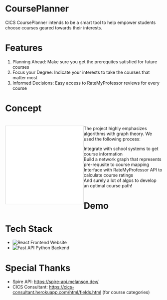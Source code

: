 # CoursePlanner
CICS CoursePlanner intends to be a smart tool to help empower students choose courses geared towards their interests. 

# Features

1. Planning Ahead: Make sure you get the prerequites satisfied for future courses
2. Focus your Degree: Indicate your interests to take the courses that matter most
3. Informed Decisions: Easy access to RateMyProfessor reviews for every course

# Concept
<html>
    <head>
        <meta charset="utf-8">     
            <script src="lib/bindings/utils.js"></script>
            <link rel="stylesheet" href="https://cdnjs.cloudflare.com/ajax/libs/vis-network/9.1.2/dist/dist/vis-network.min.css" integrity="sha512-WgxfT5LWjfszlPHXRmBWHkV2eceiWTOBvrKCNbdgDYTHrT2AeLCGbF4sZlZw3UMN3WtL0tGUoIAKsu8mllg/XA==" crossorigin="anonymous" referrerpolicy="no-referrer" />
            <script src="https://cdnjs.cloudflare.com/ajax/libs/vis-network/9.1.2/dist/vis-network.min.js" integrity="sha512-LnvoEWDFrqGHlHmDD2101OrLcbsfkrzoSpvtSQtxK3RMnRV0eOkhhBN2dXHKRrUU8p2DGRTk35n4O8nWSVe1mQ==" crossorigin="anonymous" referrerpolicy="no-referrer"></script>
<center>
<h1></h1>
</center>
<!-- <link rel="stylesheet" href="../node_modules/vis/dist/vis.min.css" type="text/css" />
<script type="text/javascript" src="../node_modules/vis/dist/vis.js"> </script>-->
        <link
          href="https://cdn.jsdelivr.net/npm/bootstrap@5.0.0-beta3/dist/css/bootstrap.min.css"
          rel="stylesheet"
          integrity="sha384-eOJMYsd53ii+scO/bJGFsiCZc+5NDVN2yr8+0RDqr0Ql0h+rP48ckxlpbzKgwra6"
          crossorigin="anonymous"
        />
        <script
          src="https://cdn.jsdelivr.net/npm/bootstrap@5.0.0-beta3/dist/js/bootstrap.bundle.min.js"
          integrity="sha384-JEW9xMcG8R+pH31jmWH6WWP0WintQrMb4s7ZOdauHnUtxwoG2vI5DkLtS3qm9Ekf"
          crossorigin="anonymous"
        ></script>
        <center>
          <h1></h1>
        </center>
        <style type="text/css">
             #mynetwork {
                 width: 250px;
                 height: 250px;
                 background-color: #ffffff;
                 border: 1px solid lightgray;
                 position: relative;
                 float: left;
             }
        </style>
    </head>
    <body>
        <div class="card" style="width: 100%">
            <div id="mynetwork" class="card-body"></div>
        </div>
        <script type="text/javascript">
              // initialize global variables.
              var edges;
              var nodes;
              var allNodes;
              var allEdges;
              var nodeColors;
              var originalNodes;
              var network;
              var container;
              var options, data;
              var filter = {
                  item : '',
                  property : '',
                  value : []
              };
              // This method is responsible for drawing the graph, returns the drawn network
              function drawGraph() {
                  var container = document.getElementById('mynetwork');
                  // parsing and collecting nodes and edges from the python
                  nodes = new vis.DataSet([{"color": "#97c2fc", "id": "220", "label": "220", "shape": "dot", "size": 10}, {"color": "#97c2fc", "id": "326", "label": "326", "shape": "dot", "size": 10}, {"color": "#97c2fc", "id": "383", "label": "383", "shape": "dot", "size": 10}, {"color": "#97c2fc", "id": "305", "label": "305", "shape": "dot", "size": 10}, {"color": "#97c2fc", "id": "320", "label": "320", "shape": "dot", "size": 10}, {"color": "#97c2fc", "id": "187", "label": "187", "shape": "dot", "size": 10}, {"color": "#97c2fc", "id": "230", "label": "230", "shape": "dot", "size": 10}, {"color": "#97c2fc", "id": "240", "label": "240", "shape": "dot", "size": 10}, {"color": "#97c2fc", "id": "250", "label": "250", "shape": "dot", "size": 10}, {"color": "#97c2fc", "id": "311", "label": "311", "shape": "dot", "size": 10}, {"color": "#97c2fc", "id": "121", "label": "121", "shape": "dot", "size": 10}, {"color": "#97c2fc", "id": "198C", "label": "198C", "shape": "dot", "size": 10}, {"color": "#97c2fc", "id": "365", "label": "365", "shape": "dot", "size": 10}, {"color": "#97c2fc", "id": "453", "label": "453", "shape": "dot", "size": 10}, {"color": "#97c2fc", "id": "446", "label": "446", "shape": "dot", "size": 10}, {"color": "#97c2fc", "id": "466", "label": "466", "shape": "dot", "size": 10}]);
                  edges = new vis.DataSet([{"arrows": "to", "from": "220", "to": "326", "width": 1}, {"arrows": "to", "from": "220", "to": "383", "width": 1}, {"arrows": "to", "from": "220", "to": "305", "width": 1}, {"arrows": "to", "from": "220", "to": "320", "width": 1}, {"arrows": "to", "from": "187", "to": "220", "width": 1}, {"arrows": "to", "from": "187", "to": "230", "width": 1}, {"arrows": "to", "from": "187", "to": "240", "width": 1}, {"arrows": "to", "from": "187", "to": "250", "width": 1}, {"arrows": "to", "from": "187", "to": "311", "width": 1}, {"arrows": "to", "from": "121", "to": "187", "width": 1}, {"arrows": "to", "from": "121", "to": "198C", "width": 1}, {"arrows": "to", "from": "230", "to": "365", "width": 1}, {"arrows": "to", "from": "230", "to": "305", "width": 1}, {"arrows": "to", "from": "230", "to": "453", "width": 1}, {"arrows": "to", "from": "198C", "to": "230", "width": 1}, {"arrows": "to", "from": "240", "to": "383", "width": 1}, {"arrows": "to", "from": "240", "to": "305", "width": 1}, {"arrows": "to", "from": "240", "to": "446", "width": 1}, {"arrows": "to", "from": "250", "to": "311", "width": 1}, {"arrows": "to", "from": "250", "to": "305", "width": 1}, {"arrows": "to", "from": "311", "to": "466", "width": 1}, {"arrows": "to", "from": "383", "to": "446", "width": 1}]);
                  nodeColors = {};
                  allNodes = nodes.get({ returnType: "Object" });
                  for (nodeId in allNodes) {
                    nodeColors[nodeId] = allNodes[nodeId].color;
                  }
                  allEdges = edges.get({ returnType: "Object" });
                  // adding nodes and edges to the graph
                  data = {nodes: nodes, edges: edges};
                  var options = {
    "configure": {
        "enabled": false
    },
    "edges": {
        "color": {
            "inherit": true
        },
        "smooth": {
            "enabled": true,
            "type": "dynamic"
        }
    },
    "interaction": {
        "dragNodes": true,
        "hideEdgesOnDrag": false,
        "hideNodesOnDrag": false
    },
    "physics": {
        "enabled": true,
        "stabilization": {
            "enabled": true,
            "fit": true,
            "iterations": 1000,
            "onlyDynamicEdges": false,
            "updateInterval": 50
        }
    }
};
                  network = new vis.Network(container, data, options);
                  return network;
              }
              drawGraph();
        </script>
    </body>
</html>

The project highly emphasizes algorithms with graph theory. We used the following process:
1. Integrate with school systems to get course information
2. Build a network graph that represents pre-requsite to course mapping
3. Interface with RateMyProfessor API to calculate course ratings
4. And surely a lot of algos to develop an optimal course path!

# Demo
<link>

# Tech Stack
- ![React Frontend Website]()
- ![Fast API Python Backend]()
# 

# Special Thanks
- Spire API: https://spire-api.melanson.dev/
- CICS Consultant: https://cics-consultant.herokuapp.com/html/fields.html (for course categories)